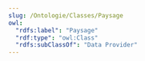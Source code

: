 ```yaml
---
slug: /Ontologie/Classes/Paysage
owl:
  "rdfs:label": "Paysage"
  "rdf:type": "owl:Class"
  "rdfs:subClassOf": "Data Provider"
---
```


<OntologyTable frontMatter={frontMatter}/>
